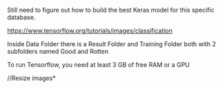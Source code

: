 Still need to figure out how to build the best Keras model for this specific database.

https://www.tensorflow.org/tutorials/images/classification

Inside Data Folder there is a Result Folder and Training Folder both with 2 subfolders named Good and Rotten

To run Tensorflow, you need at least 3 GB of free RAM or a GPU


//Resize images*